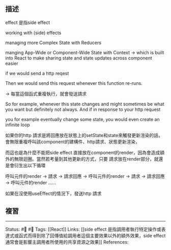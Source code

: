 ## 描述

effect 是指side effect

working with (side) effects

managing more Complex State with Reducers

manging App-Wide or Component-Wide State with Context 
->
which is built into React to make sharing state and state updates across component easier



if we would send a http reqest

Then we would send this request whenever this function re-runs.

-> 每當這個函式重複執行，就會發送請求

So for example, whenever this state changes and might sometimes be what you want but definitely not always. And if in response to your http request

  

you for example eventually change some state, you would even create an infinite loop

如果你的http 請求是將回應放在狀態上的setState和state來觸發更新渲染的話，會無限重複呼叫該component的建構件、http請求、狀態更新渲染，

  

而這也是為什麼不能把side effect 直接放在component的render，因為會造成額外的無限迴圈。當然若考量到其他更新的方式，只要 請求放在render部分，就還是會衍生出以下循環

呼叫元件的render -> 請求 -> 請求回應 -> 呼叫元件的render -> 請求 -> 請求回應 -> 呼叫元件的render ......

  

如果在沒使用useEffect的情況下，發送http 請求
## 複習


---
Status: #🌱 #📓 
Tags:
[[React]]
Links:
[[side effect 是指調用者執行特定操作或表達式或函式而得到除了回傳值給調用者這個主要效果以外的額外效果，side effect 通常會是影響主調用者所使用的共享資源之效果]]
References: